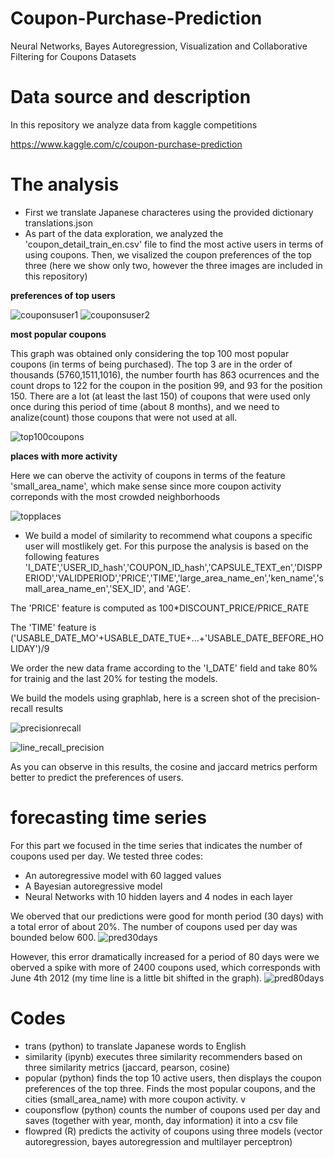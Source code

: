 # Coupon-Purchase-Prediction
Neural Networks, Bayes Autoregression, Visualization and Collaborative Filtering for Coupons Datasets

# Data source and description
In this repository we analyze data from kaggle competitions 

https://www.kaggle.com/c/coupon-purchase-prediction

# The analysis

* First we translate Japanese characteres using the provided dictionary translations.json  
* As part of the data exploration, we analyzed the 'coupon_detail_train_en.csv' file to find the most active users in terms of using coupons. Then, we visalized the coupon preferences of the top three (here we show only two, however the three images are included in this repository)

**preferences of top users**

![couponsuser1](https://user-images.githubusercontent.com/13289981/39566644-26bafef8-4e71-11e8-8145-bee2f4ef1e55.png)
![couponsuser2](https://user-images.githubusercontent.com/13289981/39566648-285103d4-4e71-11e8-888a-cfe36a316beb.png)

**most popular coupons**

This graph was obtained only considering the top 100 most popular coupons (in terms of being purchased). The top 3 are in the order of thousands (5760,1511,1016), the number fourth has 863 ocurrences and the count drops to 122 for the coupon in the position 99, and 93 for the position 150. There are a lot (at least the last 150) of coupons that were used only once during this period of time (about 8 months), and we need to analize(count) those coupons that were not used at all.  

![top100coupons](https://user-images.githubusercontent.com/13289981/39567372-ae58f2c8-4e73-11e8-987d-ee37b365f5b5.png)

**places with more activity**

Here we can oberve the activity of coupons in terms of the feature 'small_area_name', which make sense since more coupon activity correponds with the most crowded neighborhoods

![topplaces](https://user-images.githubusercontent.com/13289981/39567374-afdc9bb8-4e73-11e8-8b66-7b023b73e2f6.png)

* We build a model of similarity to recommend what coupons a specific user will mostlikely get. For this purpose the analysis is based on the following features    'I_DATE','USER_ID_hash','COUPON_ID_hash','CAPSULE_TEXT_en','DISPPERIOD','VALIDPERIOD','PRICE','TIME','large_area_name_en','ken_name','small_area_name_en','SEX_ID', and 'AGE'. 

The 'PRICE' feature is computed as 100*DISCOUNT_PRICE/PRICE_RATE 

The 'TIME' feature is ('USABLE_DATE_MO'+USABLE_DATE_TUE+...+'USABLE_DATE_BEFORE_HOLIDAY')/9

We order the new data frame according to the 'I_DATE' field and take 80% for trainig and the last 20% for testing the models. 

We build the models using graphlab, here is a screen shot of the precision-recall results

![precisionrecall](https://user-images.githubusercontent.com/13289981/39565175-df3bfd3e-4e6b-11e8-9bd9-09bf7419d366.jpg)

![line_recall_precision](https://user-images.githubusercontent.com/13289981/39565167-d8073cf4-4e6b-11e8-9be3-0876cf63476b.png)

As you can observe in this results, the cosine and jaccard metrics perform better to predict the preferences of users.
# forecasting time series

For this part we focused in the time series that indicates the number of coupons used per day. We tested three codes:
* An autoregressive model with 60 lagged values
* A Bayesian autoregressive model
* Neural Networks with 10 hidden layers and 4 nodes in each layer

We oberved that our predictions were good for month period (30 days) with a total error of about 20%. The number of coupons used per day was bounded below 600.
![pred30days](https://user-images.githubusercontent.com/13289981/39568585-8be7b78e-4e77-11e8-96ed-1473704a1992.png)

However, this error dramatically increased for a period of 80 days were we oberved a spike with more of 2400 coupons used, which corresponds with June 4th 2012 (my time line is a little bit shifted in the graph).
![pred80days](https://user-images.githubusercontent.com/13289981/39568591-8d967dcc-4e77-11e8-8d82-e42443947d0c.png)



# Codes

* trans (python) to translate Japanese words to English
* similarity (ipynb) executes three similarity recommenders based on three similarity metrics (jaccard, pearson, cosine)
* popular (python) finds the top 10 active users, then displays the coupon preferences of the top three. Finds the most popular coupons, and the cities (small_area_name) with more coupon activity. v
* couponsflow (python) counts the number of coupons used per day and saves (together with year, month, day information) it into a csv file
* flowpred (R) predicts the activity of coupons using three models (vector autoregression, bayes autoregression and multilayer perceptron)
